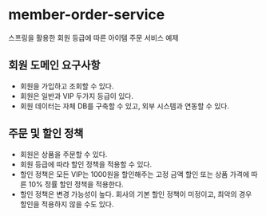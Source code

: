 # member-order-service

스프링을 활용한 회원 등급에 따른 아이템 주문 서비스 예제


## 회원 도메인 요구사항

 - 회원을 가입하고 조회할 수 있다.
 - 회원은 일반과 VIP 두가지 등급이 있다.
 - 회원 데이터는 자체 DB를 구축할 수 있고, 외부 시스템과 연동할 수 있다.
 
 

## 주문 및 할인 정책

 - 회원은 상품을 주문할 수 있다.
 - 회원 등급에 따라 할인 정책을 적용할 수 있다.
 - 할인 정책은 모든 VIP는 1000원을 할인해주는 고정 금액 할인 또는 상품 가격에 따른 10% 정률 할인 정책을 적용한다.
 - 할인 정책은 변경 가능성이 높다. 회사의 기본 할인 정책이 미정이고, 최악의 경우 할인을 적용하지 않을 수도 있다.
